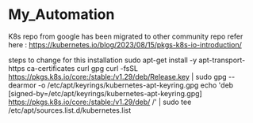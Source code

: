 # My_Automation

K8s repo from google has been migrated to other community repo 
refer here : https://kubernetes.io/blog/2023/08/15/pkgs-k8s-io-introduction/

steps to change for this installation
sudo apt-get install -y apt-transport-https ca-certificates curl gpg
curl -fsSL https://pkgs.k8s.io/core:/stable:/v1.29/deb/Release.key | sudo gpg --dearmor -o /etc/apt/keyrings/kubernetes-apt-keyring.gpg
echo 'deb [signed-by=/etc/apt/keyrings/kubernetes-apt-keyring.gpg] https://pkgs.k8s.io/core:/stable:/v1.29/deb/ /' | sudo tee /etc/apt/sources.list.d/kubernetes.list
